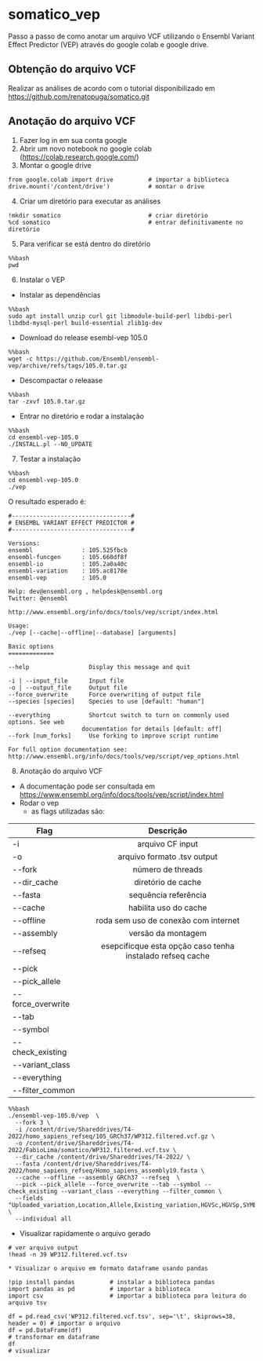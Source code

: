 # somatico_vep
Passo a passo de como anotar um arquivo VCF utilizando o Ensembl Variant Effect Predictor (VEP) através do google colab e google drive.

## Obtenção do arquivo VCF
Realizar as análises de acordo com o tutorial disponibilizado em https://github.com/renatopuga/somatico.git

## Anotação do arquivo VCF
1. Fazer log in em sua conta google
2. Abrir um novo notebook no google colab (https://colab.research.google.com/)
3. Montar o google drive
  ```
  from google.colab import drive          # importar a biblioteca
  drive.mount('/content/drive')           # montar o drive
  ```
4. Criar um diretório para executar as análises
  ```
  !mkdir somatico                         # criar diretório
  %cd somatico                            # entrar definitivamente no diretório
  ```
5. Para verificar se está dentro do diretório
  ```
  %%bash
  pwd
  ```
6. Instalar o VEP
  * Instalar as dependências
  ```
  %%bash
  sudo apt install unzip curl git libmodule-build-perl libdbi-perl libdbd-mysql-perl build-essential zlib1g-dev
  ```
  * Download do release esembl-vep 105.0
  ```
  %%bash
  wget -c https://github.com/Ensembl/ensembl-vep/archive/refs/tags/105.0.tar.gz
  ```
  * Descompactar o releaase
  ```
  %%bash
  tar -zxvf 105.0.tar.gz
  ```
  * Entrar no diretório e rodar a instalação
  ```
  %%bash
  cd ensembl-vep-105.0
  ./INSTALL.pl --NO_UPDATE  
  ```
7. Testar a instalação
  ```
  %%bash
  cd ensembl-vep-105.0
  ./vep 
  ```
  O resultado esperado é:
  ```
  #----------------------------------#
# ENSEMBL VARIANT EFFECT PREDICTOR #
#----------------------------------#

Versions:
  ensembl              : 105.525fbcb
  ensembl-funcgen      : 105.660df8f
  ensembl-io           : 105.2a0a40c
  ensembl-variation    : 105.ac8178e
  ensembl-vep          : 105.0

Help: dev@ensembl.org , helpdesk@ensembl.org
Twitter: @ensembl

http://www.ensembl.org/info/docs/tools/vep/script/index.html

Usage:
./vep [--cache|--offline|--database] [arguments]

Basic options
=============

--help                 Display this message and quit

-i | --input_file      Input file
-o | --output_file     Output file
--force_overwrite      Force overwriting of output file
--species [species]    Species to use [default: "human"]
                       
--everything           Shortcut switch to turn on commonly used options. See web
                       documentation for details [default: off]                       
--fork [num_forks]     Use forking to improve script runtime

For full option documentation see:
http://www.ensembl.org/info/docs/tools/vep/script/vep_options.html
  ```
  
8. Anotação do arquivo VCF
  * A documentação pode ser consultada em https://www.ensembl.org/info/docs/tools/vep/script/index.html
  * Rodar o vep
    * as flags utilizadas são:
    
| Flag                  | Descrição                                                  |
| --------------------- |:----------------------------------------------------------:|
| -i                    | arquivo CF input                                           | 
| -o                    | arquivo formato .tsv output                                |   
| --fork                | número de threads                                          |
| --dir_cache           | diretório de cache                                         |
| --fasta               | sequência referência                                       |
| --cache               | habilita uso do cache                                      |
| --offline             | roda sem uso de conexão com internet                       |
| --assembly            | versão da montagem                                         |
| --refseq              | esepcificque esta opção caso tenha instalado refseq cache |
| --pick                |                                                           |
| --pick_allele         |                                                           |
| --force_overwrite     |                                                           |
| --tab                 |                                                           |
| --symbol              |                                                           |
| --check_existing      |                                                           |
| --variant_class       |                                                           |
| --everything          |                                                           |
| --filter_common       |                                                           |
  
  ```
  %%bash
  ./ensembl-vep-105.0/vep  \
    --fork 3 \
    -i /content/drive/Shareddrives/T4-2022/homo_sapiens_refseq/105_GRCh37/WP312.filtered.vcf.gz \
    -o /content/drive/Shareddrives/T4-2022/FabioLima/somatico/WP312.filtered.vcf.tsv \
    --dir_cache /content/drive/Shareddrives/T4-2022/ \
    --fasta /content/drive/Shareddrives/T4-2022/homo_sapiens_refseq/Homo_sapiens_assembly19.fasta \
    --cache --offline --assembly GRCh37 --refseq  \
    --pick --pick_allele --force_overwrite --tab --symbol --check_existing --variant_class --everything --filter_common \
    --fields  "Uploaded_variation,Location,Allele,Existing_variation,HGVSc,HGVSp,SYMBOL,Consequence,IND,ZYG,Amino_acids,CLIN_SIG,PolyPhen,SIFT,VARIANT_CLASS,FREQS" \
    --individual all
  ```
  
  
   * Visualizar rapidamente o arquivo gerado
    
        
    
```
# ver arquivo output
!head -n 39 WP312.filtered.vcf.tsv
```
    
    * Visualizar o arquivo em formato dataframe usando pandas
    
```
!pip install pandas          # instalar a biblioteca pandas
import pandas as pd          # importar a biblioteca
import csv                   # importar a biblioteca para leitura do arquivo tsv
```
    
```
df = pd.read_csv('WP312.filtered.vcf.tsv', sep='\t', skiprows=38, header = 0) # importar o arquivo
df = pd.DataFrame(df)                                                         # transformar em dataframe
df                                                                            # visualizar
```
